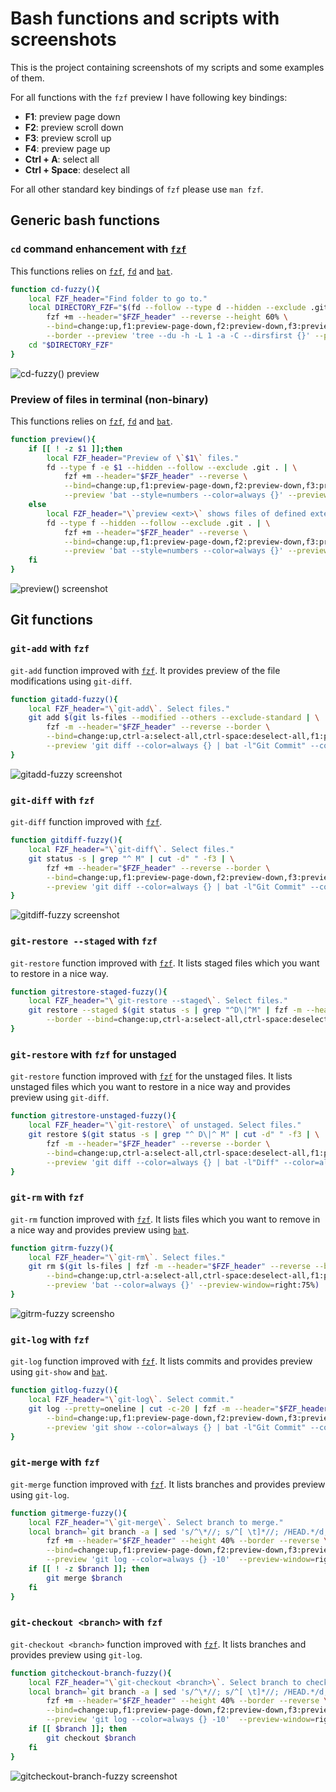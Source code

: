 # Bash functions and scripts with screenshots

This is the project containing screenshots of my scripts and some examples of them.

For all functions with the `fzf` preview I have following key bindings:
- **F1**: preview page down
- **F2**: preview scroll down
- **F3**: preview scroll up
- **F4**: preview page up
- **Ctrl + A**: select all
- **Ctrl + Space**: deselect all

For all other standard key bindings of `fzf` please use `man fzf`.

## Generic bash functions

### `cd` command enhancement with [`fzf`][fzf-link]

This functions relies on [`fzf`][fzf-link], [`fd`][fd-link] and [`bat`][bat-link].

```sh
function cd-fuzzy(){
    local FZF_header="Find folder to go to."
    local DIRECTORY_FZF="$(fd --follow --type d --hidden --exclude .git . | \
        fzf +m --header="$FZF_header" --reverse --height 60% \
        --bind=change:up,f1:preview-page-down,f2:preview-down,f3:preview-up,f4:preview-page-up \
        --border --preview 'tree --du -h -L 1 -a -C --dirsfirst {}' --preview-window=right:40%)"
    cd "$DIRECTORY_FZF"
}
```

![cd-fuzzy() preview](img/cdf_with_fzf.png)

### Preview of files in terminal (non-binary)

This functions relies on [`fzf`][fzf-link], [`fd`][fd-link] and [`bat`][bat-link].

```sh
function preview(){
    if [[ ! -z $1 ]];then
        local FZF_header="Preview of \`$1\` files."
        fd --type f -e $1 --hidden --follow --exclude .git . | \
            fzf +m --header="$FZF_header" --reverse \
            --bind=change:up,f1:preview-page-down,f2:preview-down,f3:preview-up,f4:preview-page-up \
            --preview 'bat --style=numbers --color=always {}' --preview-window=right:75%:wrap
    else
        local FZF_header="\`preview <ext>\` shows files of defined extension."
        fd --type f --hidden --follow --exclude .git . | \
            fzf +m --header="$FZF_header" --reverse \
            --bind=change:up,f1:preview-page-down,f2:preview-down,f3:preview-up,f4:preview-page-up \
            --preview 'bat --style=numbers --color=always {}' --preview-window=right:75%:wrap
    fi
}
```

![preview() screenshot](img/preview_with_fzf.png "preview function screenshot")

## Git functions

### `git-add` with `fzf`

`git-add` function improved with [`fzf`][fzf-link]. It provides preview of the file modifications using `git-diff`.

```sh
function gitadd-fuzzy(){
    local FZF_header="\`git-add\`. Select files."
    git add $(git ls-files --modified --others --exclude-standard | \
        fzf -m --header="$FZF_header" --reverse --border \
        --bind=change:up,ctrl-a:select-all,ctrl-space:deselect-all,f1:preview-page-down,f2:preview-down,f3:preview-up,f4:preview-page-up \
        --preview 'git diff --color=always {} | bat -l"Git Commit" --color=always' --preview-window=right:75%)
}
```

![gitadd-fuzzy screenshot](img/git-add_with_fzf.png)

### `git-diff` with `fzf`

`git-diff` function improved with [`fzf`][fzf-link].

```sh
function gitdiff-fuzzy(){
    local FZF_header="\`git-diff\`. Select files."
    git status -s | grep "^ M" | cut -d" " -f3 | \
        fzf +m --header="$FZF_header" --reverse --border \
        --bind=change:up,f1:preview-page-down,f2:preview-down,f3:preview-up,f4:preview-page-up \
        --preview 'git diff --color=always {} | bat -l"Git Commit" --color=always' --preview-window=right:75%:wrap
}
```

![gitdiff-fuzzy screenshot](./img/git-diff_with_fzf.png)

### `git-restore --staged` with `fzf` 

`git-restore` function improved with [`fzf`][fzf-link]. It lists staged files which you want to restore in a nice way.

```sh
function gitrestore-staged-fuzzy(){
    local FZF_header="\`git-restore --staged\`. Select files."
    git restore --staged $(git status -s | grep "^D\|^M" | fzf -m --header="$FZF_header" --reverse \
        --border --bind=change:up,ctrl-a:select-all,ctrl-space:deselect-all | cut -d" " -f3)
}
```

### `git-restore` with `fzf` for unstaged

`git-restore` function improved with [`fzf`][fzf-link] for the unstaged files. It lists unstaged files which you want to restore in a nice way and provides preview using `git-diff`.

```sh
function gitrestore-unstaged-fuzzy(){
    local FZF_header="\`git-restore\` of unstaged. Select files."
    git restore $(git status -s | grep "^ D\|^ M" | cut -d" " -f3 | \
        fzf -m --header="$FZF_header" --reverse --border \
        --bind=change:up,ctrl-a:select-all,ctrl-space:deselect-all,f1:preview-page-down,f2:preview-down,f3:preview-up,f4:preview-page-up \
        --preview 'git diff --color=always {} | bat -l"Diff" --color=always' --preview-window=right:75%)
}
```

### `git-rm` with `fzf`

`git-rm` function improved with [`fzf`][fzf-link]. It lists files which you want to remove in a nice way and provides preview using [`bat`][bat-link].

```sh
function gitrm-fuzzy(){
    local FZF_header="\`git-rm\`. Select files."
    git rm $(git ls-files | fzf -m --header="$FZF_header" --reverse --border \
        --bind=change:up,ctrl-a:select-all,ctrl-space:deselect-all,f1:preview-page-down,f2:preview-down,f3:preview-up,f4:preview-page-up \
        --preview 'bat --color=always {}' --preview-window=right:75%)
}
```

![gitrm-fuzzy screensho](img/git-rm_with_fzf.png)

### `git-log` with `fzf`

`git-log` function improved with [`fzf`][fzf-link]. It lists commits and provides preview using `git-show` and [`bat`][bat-link].

```sh
function gitlog-fuzzy(){
    local FZF_header="\`git-log\`. Select commit."
    git log --pretty=oneline | cut -c-20 | fzf -m --header="$FZF_header" --reverse --border \
        --bind=change:up,f1:preview-page-down,f2:preview-down,f3:preview-up,f4:preview-page-up \
        --preview 'git show --color=always {} | bat -l"Git Commit" --color=always' --preview-window=right:75%
}
```

### `git-merge` with `fzf`

`git-merge` function improved with [`fzf`][fzf-link]. It lists branches and provides preview using `git-log`.

```sh
function gitmerge-fuzzy(){
    local FZF_header="\`git-merge\`. Select branch to merge."
    local branch=`git branch -a | sed 's/^\*//; s/^[ \t]*//; /HEAD.*/d; /^remotes\/origin\/$/d' | \
        fzf +m --header="$FZF_header" --height 40% --border --reverse \
        --bind=change:up,f1:preview-page-down,f2:preview-down,f3:preview-up,f4:preview-page-up \
        --preview 'git log --color=always {} -10'  --preview-window=right:75% | sed 's/remotes\/origin\///'`
    if [[ ! -z $branch ]]; then
        git merge $branch
    fi
}
```

### `git-checkout <branch>` with `fzf`

`git-checkout <branch>` function improved with [`fzf`][fzf-link]. It lists branches and provides preview using `git-log`.

```sh
function gitcheckout-branch-fuzzy(){
    local FZF_header="\`git-checkout <branch>\`. Select branch to checkout."
    local branch=`git branch -a | sed 's/^\*//; s/^[ \t]*//; /HEAD.*/d; /^remotes\/origin\/$/d' | \
        fzf +m --header="$FZF_header" --height 40% --border --reverse \
        --bind=change:up,f1:preview-page-down,f2:preview-down,f3:preview-up,f4:preview-page-up \
        --preview 'git log --color=always {} -10'  --preview-window=right:75% | sed 's/remotes\/origin\///'`
    if [[ $branch ]]; then
        git checkout $branch
    fi
}
```

![gitcheckout-branch-fuzzy screenshot](img/gitcheckout-branch_with_fzf.png)

<!-- Links -->
[fzf-link]: https://github.com/junegunn/fzf
[fd-link]: https://github.com/sharkdp/fd 
[bat-link]: https://github.com/sharkdp/bat
